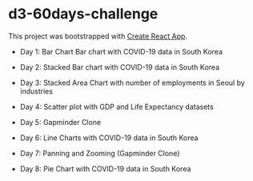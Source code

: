 # d3-60days-challenge

This project was bootstrapped with [Create React App](https://github.com/facebook/create-react-app).

- Day 1: Bar Chart Bar chart with COVID-19 data in South Korea

- Day 2: Stacked Bar chart with COVID-19 data in South Korea

- Day 3: Stacked Area Chart with number of employments in Seoul by industries

- Day 4: Scatter plot with GDP and Life Expectancy datasets

- Day 5: Gapminder Clone

- Day 6: Line Charts with COVID-19 data in South Korea

- Day 7: Panning and Zooming (Gapminder Clone)

- Day 8: Pie Chart with COVID-19 data in South Korea
